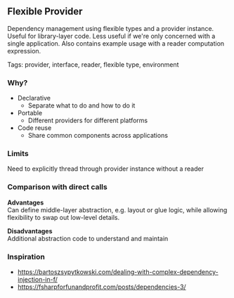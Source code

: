 ## Flexible Provider
Dependency management using flexible types and a provider instance. Useful for library-layer code. Less useful if we're only concerned with a single application. Also contains example usage with a reader computation expression.

Tags: provider, interface, reader, flexible type, environment

### Why?
 - Declarative
    - Separate what to do and how to do it
 - Portable
    - Different providers for different platforms
 - Code reuse
    - Share common components across applications 

### Limits
Need to explicitly thread through provider instance without a reader

### Comparison with direct calls
__Advantages__  
Can define middle-layer abstraction, e.g. layout or glue logic, while allowing flexibility to swap out low-level details.

__Disadvantages__  
Additional abstraction code to understand and maintain


### Inspiration
 - https://bartoszsypytkowski.com/dealing-with-complex-dependency-injection-in-f/
 - https://fsharpforfunandprofit.com/posts/dependencies-3/

